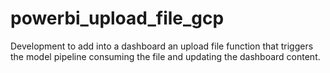 # powerbi_upload_file_gcp
Development to add into a dashboard an upload file function that triggers the model pipeline consuming the file and updating the dashboard content.
